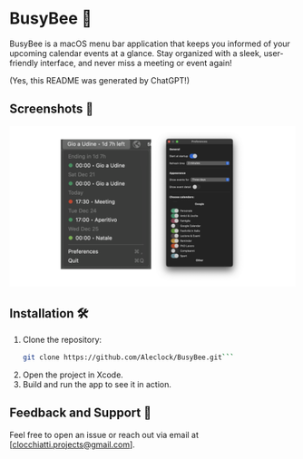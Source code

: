 # BusyBee 🐝

BusyBee is a macOS menu bar application that keeps you informed of your upcoming calendar events at a glance. Stay organized with a sleek, user-friendly interface, and never miss a meeting or event again!

(Yes, this README was generated by ChatGPT!)

## Screenshots 📸  

![Preferences Screen](./screenshots/screenshot.png)

## Installation 🛠️  

1. Clone the repository:  
   ```bash  
   git clone https://github.com/Aleclock/BusyBee.git```  
2. Open the project in Xcode.  
3. Build and run the app to see it in action.

## Feedback and Support 📨  

Feel free to open an issue or reach out via email at [clocchiatti.projects@gmail.com]. 
